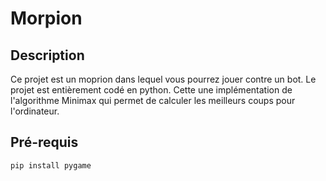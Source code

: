 # Morpion

## Description

Ce projet est un moprion dans lequel vous pourrez jouer contre un bot.
Le projet est entièrement codé en python. 
Cette une implémentation de l'algorithme Minimax qui permet de calculer les meilleurs coups pour l'ordinateur.

## Pré-requis

```shell
pip install pygame
```

